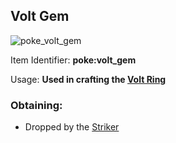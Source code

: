## Volt Gem
![poke_volt_gem](https://github.com/ItsMePok/PFE/assets/136857747/e9537c49-d5aa-44df-ae74-bd1b2a57a165)

Item Identifier: **poke:volt_gem**

Usage: **Used in crafting the [Volt Ring](https://github.com/ItsMePok/PFE/wiki/Volt-Ring)**

### Obtaining:
* Dropped by the [Striker](https://github.com/ItsMePok/PFE/wiki/Striker)